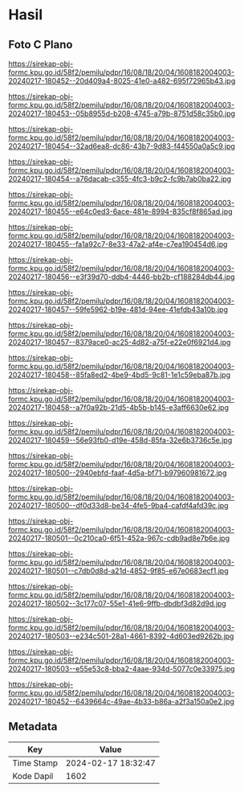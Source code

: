 # Hasil

## Foto C Plano

https://sirekap-obj-formc.kpu.go.id/58f2/pemilu/pdpr/16/08/18/20/04/1608182004003-20240217-180452--20d409a4-8025-41e0-a482-695f72965b43.jpg

https://sirekap-obj-formc.kpu.go.id/58f2/pemilu/pdpr/16/08/18/20/04/1608182004003-20240217-180453--05b8955d-b208-4745-a79b-8751d58c35b0.jpg

https://sirekap-obj-formc.kpu.go.id/58f2/pemilu/pdpr/16/08/18/20/04/1608182004003-20240217-180454--32ad6ea8-dc86-43b7-9d83-f44550a0a5c9.jpg

https://sirekap-obj-formc.kpu.go.id/58f2/pemilu/pdpr/16/08/18/20/04/1608182004003-20240217-180454--a76dacab-c355-4fc3-b9c2-fc9b7ab0ba22.jpg

https://sirekap-obj-formc.kpu.go.id/58f2/pemilu/pdpr/16/08/18/20/04/1608182004003-20240217-180455--e64c0ed3-6ace-481e-8994-835cf8f865ad.jpg

https://sirekap-obj-formc.kpu.go.id/58f2/pemilu/pdpr/16/08/18/20/04/1608182004003-20240217-180455--fa1a92c7-8e33-47a2-af4e-c7ea190454d6.jpg

https://sirekap-obj-formc.kpu.go.id/58f2/pemilu/pdpr/16/08/18/20/04/1608182004003-20240217-180456--e3f39d70-ddb4-4446-bb2b-cf188284db44.jpg

https://sirekap-obj-formc.kpu.go.id/58f2/pemilu/pdpr/16/08/18/20/04/1608182004003-20240217-180457--59fe5962-b19e-481d-94ee-41efdb43a10b.jpg

https://sirekap-obj-formc.kpu.go.id/58f2/pemilu/pdpr/16/08/18/20/04/1608182004003-20240217-180457--8379ace0-ac25-4d82-a75f-e22e0f6921d4.jpg

https://sirekap-obj-formc.kpu.go.id/58f2/pemilu/pdpr/16/08/18/20/04/1608182004003-20240217-180458--85fa8ed2-4be9-4bd5-9c81-1e1c59eba87b.jpg

https://sirekap-obj-formc.kpu.go.id/58f2/pemilu/pdpr/16/08/18/20/04/1608182004003-20240217-180458--a7f0a92b-21d5-4b5b-b145-e3aff6630e62.jpg

https://sirekap-obj-formc.kpu.go.id/58f2/pemilu/pdpr/16/08/18/20/04/1608182004003-20240217-180459--56e93fb0-d19e-458d-85fa-32e6b3736c5e.jpg

https://sirekap-obj-formc.kpu.go.id/58f2/pemilu/pdpr/16/08/18/20/04/1608182004003-20240217-180500--2940ebfd-faaf-4d5a-bf71-b97960981672.jpg

https://sirekap-obj-formc.kpu.go.id/58f2/pemilu/pdpr/16/08/18/20/04/1608182004003-20240217-180500--df0d33d8-be34-4fe5-9ba4-cafdf4afd39c.jpg

https://sirekap-obj-formc.kpu.go.id/58f2/pemilu/pdpr/16/08/18/20/04/1608182004003-20240217-180501--0c210ca0-6f51-452a-967c-cdb9ad8e7b6e.jpg

https://sirekap-obj-formc.kpu.go.id/58f2/pemilu/pdpr/16/08/18/20/04/1608182004003-20240217-180501--c7db0d8d-a21d-4852-9f85-e67e0683ecf1.jpg

https://sirekap-obj-formc.kpu.go.id/58f2/pemilu/pdpr/16/08/18/20/04/1608182004003-20240217-180502--3c177c07-55e1-41e6-9ffb-dbdbf3d82d9d.jpg

https://sirekap-obj-formc.kpu.go.id/58f2/pemilu/pdpr/16/08/18/20/04/1608182004003-20240217-180503--e234c501-28a1-4661-8392-4d603ed9262b.jpg

https://sirekap-obj-formc.kpu.go.id/58f2/pemilu/pdpr/16/08/18/20/04/1608182004003-20240217-180503--e55e53c8-bba2-4aae-934d-5077c0e33975.jpg

https://sirekap-obj-formc.kpu.go.id/58f2/pemilu/pdpr/16/08/18/20/04/1608182004003-20240217-180452--6439664c-49ae-4b33-b86a-a2f3a150a0e2.jpg


## Metadata

| Key        | Value               |
| ---------- | ------------------- |
| Time Stamp | 2024-02-17 18:32:47 |
| Kode Dapil | 1602                |



